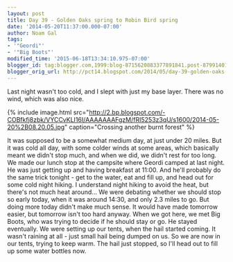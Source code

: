 ```yaml
---
layout: post
title: Day 39 - Golden Oaks spring to Robin Bird spring
date: '2014-05-20T11:37:00.000-07:00'
author: Noam Gal
tags:
- '"Geordi"'
- '"Big Boots"'
modified_time: '2015-06-18T13:34:10.975-07:00'
blogger_id: tag:blogger.com,1999:blog-8715620883377891841.post-8799140139148324119
blogger_orig_url: http://pct14.blogspot.com/2014/05/day-39-golden-oaks-spring-to-robin-bird.html
---
```


Last night wasn't too cold, and I slept with just my base layer. There was no wind, which was also nice.

{% include image.html src="http://2.bp.blogspot.com/-COBfkfj8zbk/VYCCvKLI16I/AAAAAAAFgzM/fRI5253z3qU/s1600/2014-05-20%2B08.20.05.jpg" caption="Crossing another burnt forest" %}

It was supposed to be a somewhat medium day, at just under 20 miles. But it was cold all day, with some colder winds at some areas, which basically meant we didn't stop much, and when we did, we didn't rest for too long. We made our lunch stop at the campsite where Geordi camped at last night. He was just getting up and having breakfast at 11:00. And he'll probably do the same trick tonight - get to the water, eat and fill up, and head out for some cold night hiking. I understand night hiking to avoid the heat, but there's not much heat around... We were debating whether we should stop so early today, when it was around 14:30, and only 2.3 miles to go. But doing more today didn't make much sense. It would have made tomorrow easier, but tomorrow isn't too hard anyway. When we got here, we met Big Boots, who was trying to decide if he should stay or go. He stayed eventually. We were setting up our tents, when the hail started coming. It wasn't raining at all - just small hail being dumped on us. So we are now in our tents, trying to keep warm. The hail just stopped, so I'll head out to fill up some water bottles now.
